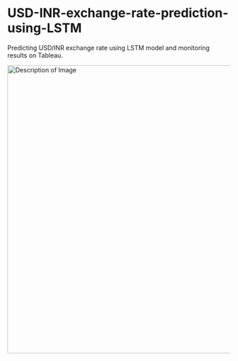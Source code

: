# USD-INR-exchange-rate-prediction-using-LSTM
Predicting USD/INR exchange rate using LSTM model and monitoring results on Tableau.

<img src="https://github.com/StarRider/USD-INR-exchange-rate-prediction-using-LSTM/assets/30108439/1cf52320-0b8f-4942-a882-4b54203e97e6" width="650" alt="Description of Image">

